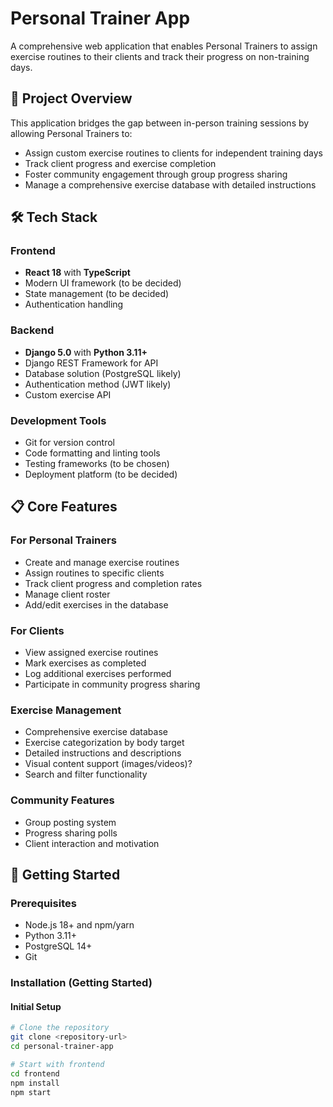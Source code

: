 # Personal Trainer App

A comprehensive web application that enables Personal Trainers to assign exercise routines to their clients and track their progress on non-training days.

## 🎯 Project Overview

This application bridges the gap between in-person training sessions by allowing Personal Trainers to:
- Assign custom exercise routines to clients for independent training days
- Track client progress and exercise completion
- Foster community engagement through group progress sharing
- Manage a comprehensive exercise database with detailed instructions

## 🛠️ Tech Stack

### Frontend
- **React 18** with **TypeScript**
- Modern UI framework (to be decided)
- State management (to be decided)
- Authentication handling

### Backend
- **Django 5.0** with **Python 3.11+**
- Django REST Framework for API
- Database solution (PostgreSQL likely)
- Authentication method (JWT likely)
- Custom exercise API

### Development Tools
- Git for version control
- Code formatting and linting tools
- Testing frameworks (to be chosen)
- Deployment platform (to be decided)

## 📋 Core Features

### For Personal Trainers
- Create and manage exercise routines
- Assign routines to specific clients
- Track client progress and completion rates
- Manage client roster
- Add/edit exercises in the database

### For Clients
- View assigned exercise routines
- Mark exercises as completed
- Log additional exercises performed
- Participate in community progress sharing

### Exercise Management
- Comprehensive exercise database
- Exercise categorization by body target
- Detailed instructions and descriptions
- Visual content support (images/videos)?
- Search and filter functionality

### Community Features
- Group posting system
- Progress sharing polls
- Client interaction and motivation

## 🚀 Getting Started

### Prerequisites
- Node.js 18+ and npm/yarn
- Python 3.11+
- PostgreSQL 14+
- Git

### Installation (Getting Started)

#### Initial Setup
```bash
# Clone the repository
git clone <repository-url>
cd personal-trainer-app

# Start with frontend
cd frontend
npm install
npm start
